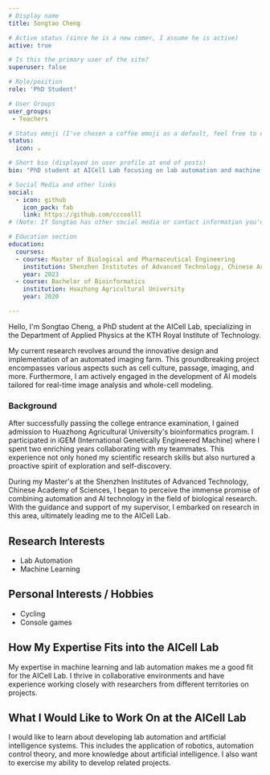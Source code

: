 ```yaml
---
# Display name
title: Songtao Cheng

# Active status (since he is a new comer, I assume he is active)
active: true

# Is this the primary user of the site?
superuser: false

# Role/position
role: 'PhD Student'

# User Groups
user_groups:
 - Teachers

# Status emoji (I've chosen a coffee emoji as a default, feel free to change)
status:
  icon: ☕️

# Short bio (displayed in user profile at end of posts)
bio: "PhD student at AICell Lab focusing on lab automation and machine learning."

# Social Media and other links
social:
  - icon: github
    icon_pack: fab
    link: https://github.com/cccoolll
# (Note: If Songtao has other social media or contact information you'd like to include, you can add them in a similar format.)

# Education section
education:
  courses:
  - course: Master of Biological and Pharmaceutical Engineering
    institution: Shenzhen Institutes of Advanced Technology, Chinese Academy of Sciences
    year: 2023
  - course: Bachelor of Bioinformatics
    institution: Huazhong Agricultural University
    year: 2020

---
```


Hello, I'm Songtao Cheng, a PhD student at the AICell Lab, specializing in the Department of Applied Physics at the KTH Royal Institute of Technology.

My current research revolves around the innovative design and implementation of an automated imaging farm. This groundbreaking project encompasses various aspects such as cell culture, passage, imaging, and more. Furthermore, I am actively engaged in the development of AI models tailored for real-time image analysis and whole-cell modeling.

### Background

After successfully passing the college entrance examination, I gained admission to Huazhong Agricultural University's bioinformatics program. I participated in iGEM (International Genetically Engineered Machine) where I spent two enriching years collaborating with my teammates. This experience not only honed my scientific research skills but also nurtured a proactive spirit of exploration and self-discovery.

During my Master's at the Shenzhen Institutes of Advanced Technology, Chinese Academy of Sciences, I began to perceive the immense promise of combining automation and AI technology in the field of biological research. With the guidance and support of my supervisor, I embarked on research in this area, ultimately leading me to the AICell Lab.

## Research Interests

- Lab Automation
- Machine Learning

## Personal Interests / Hobbies

- Cycling
- Console games

## How My Expertise Fits into the AICell Lab

My expertise in machine learning and lab automation makes me a good fit for the AICell Lab. I thrive in collaborative environments and have experience working closely with researchers from different territories on projects.

## What I Would Like to Work On at the AICell Lab

I would like to learn about developing lab automation and artificial intelligence systems. This includes the application of robotics, automation control theory, and more knowledge about artificial intelligence. I also want to exercise my ability to develop related projects.
